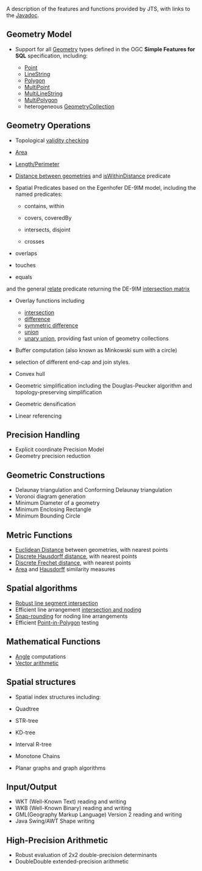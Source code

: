 A description of the features and functions provided by
JTS, with links to the
[Javadoc](javadoc/index.html).
<p>

## Geometry Model


* Support for all
[Geometry](javadoc/org/locationtech/jts/geom/Geometry.html)
types defined in the OGC **Simple Features for SQL** specification,
including:

  * [Point](javadoc/org/locationtech/jts/geom/Point.html)
  * [LineString](javadoc/org/locationtech/jts/geom/LineString.html)
  * [Polygon](javadoc/org/locationtech/jts/geom/Polygon.html)
  * [MultiPoint](javadoc/org/locationtech/jts/geom/MultiPoint.html)
  * [MultiLineString](javadoc/org/locationtech/jts/geom/MultiLineString.html)
  * [MultiPolygon](javadoc/org/locationtech/jts/geom/MultiPolygon.html)
  * heterogeneous [GeometryCollection](javadoc/org/locationtech/jts/geom/GeometryCollection.html)




## Geometry Operations

* Topological [validity checking](javadoc/org/locationtech/jts/geom/Geometry.html#isValid())

* [Area](javadoc/org/locationtech/jts/geom/Geometry.html#getArea())

* [Length/Perimeter](javadoc/org/locationtech/jts/geom/Geometry.html#getLength())

* [Distance between geometries](javadoc/org/locationtech/jts/geom/Geometry.html#distance(org.locationtech.jts.geom.Geometry))
and
[isWithinDistance](javadoc/org/locationtech/jts/geom/Geometry.html#isWithinDistance(org.locationtech.jts.geom.Geometry,%20double))
 predicate

* Spatial Predicates based on the Egenhofer DE-9IM model, including the named predicates:

  * [](javadoc/org/locationtech/jts/geom/Geometry.html#contains(org.locationtech.jts.geom.Geometry))
contains,
[](javadoc/org/locationtech/jts/geom/Geometry.html#within(org.locationtech.jts.geom.Geometry))
within

  * [](javadoc/org/locationtech/jts/geom/Geometry.html#covers(org.locationtech.jts.geom.Geometry))
covers,
[](javadoc/org/locationtech/jts/geom/Geometry.html#coveredBy(org.locationtech.jts.geom.Geometry))
coveredBy

  * [](javadoc/org/locationtech/jts/geom/Geometry.html#intersects(org.locationtech.jts.geom.Geometry))
intersects,
[](javadoc/org/locationtech/jts/geom/Geometry.html#disjoint(org.locationtech.jts.geom.Geometry))
disjoint

  * [](javadoc/org/locationtech/jts/geom/Geometry.html#crosses(org.locationtech.jts.geom.Geometry))
crosses

* [](javadoc/org/locationtech/jts/geom/Geometry.html#overlaps(org.locationtech.jts.geom.Geometry))
overlaps

* [](javadoc/org/locationtech/jts/geom/Geometry.html#touches(org.locationtech.jts.geom.Geometry))
touches

* [](javadoc/org/locationtech/jts/geom/Geometry.html#equals(org.locationtech.jts.geom.Geometry))
equals

and the general
[relate](javadoc/org/locationtech/jts/geom/Geometry.html#relate(org.locationtech.jts.geom.Geometry))
 predicate returning the DE-9IM
[intersection matrix](javadoc/org/locationtech/jts/geom/IntersectionMatrix.html)

* Overlay functions including

  * [intersection](javadoc/org/locationtech/jts/geom/Geometry.html#intersection(org.locationtech.jts.geom.Geometry))
  * [difference](javadoc/org/locationtech/jts/geom/Geometry.html#difference(org.locationtech.jts.geom.Geometry))
  * [symmetric difference](javadoc/org/locationtech/jts/geom/Geometry.html#symDifference(org.locationtech.jts.geom.Geometry))
  * [union](javadoc/org/locationtech/jts/geom/Geometry.html#union(org.locationtech.jts.geom.Geometry))
  * [unary union](javadoc/org/locationtech/jts/geom/Geometry.html#union()), providing fast union of geometry collections


* [](javadoc/org/locationtech/jts/geom/Geometry.html#buffer(double))
Buffer computation (also known as Minkowski sum with a circle)

* selection of different
[](javadoc/org/locationtech/jts/geom/Geometry.html#buffer(double,%20int,%20int))end-cap and join
styles.


* [](javadoc/org/locationtech/jts/geom/Geometry.html#convexHull())Convex hull
* [](javadoc/org/locationtech/jts/simplify/package-summary.html)Geometric simplification
including the
[](javadoc/org/locationtech/jts/simplify/DouglasPeuckerSimplifier.html)
Douglas-Peucker algorithm
and
[](javadoc/org/locationtech/jts/simplify/TopologyPreservingSimplifier.html)
topology-preserving simplification
* Geometric [](javadoc/org/locationtech/jts/densify/Densifier.html)densification
* [](javadoc/org/locationtech/jts/linearref/package-summary.html)Linear referencing


## Precision Handling

* Explicit coordinate
[](javadoc/org/locationtech/jts/geom/PrecisionModel.html)Precision Model
* Geometry precision reduction


## Geometric Constructions

* [](javadoc/org/locationtech/jts/triangulate/DelaunayTriangulationBuilder.html)
Delaunay triangulation
and
[](javadoc/org/locationtech/jts/triangulate/ConformingDelaunayTriangulationBuilder.html)
Conforming Delaunay triangulation
* [](javadoc/org/locationtech/jts/triangulate/VoronoiDiagramBuilder.html)
Voronoi diagram generation
* [](javadoc/org/locationtech/jts/algorithm/MinimumDiameter.html)
Minimum Diameter
of a geometry
* [](javadoc/org/locationtech/jts/algorithm/MinimumDiameter.html#getMinimumRectangle())
Minimum Enclosing Rectangle
* [](javadoc/org/locationtech/jts/algorithm/MinimumBoundingCircle.html)
Minimum Bounding Circle


## Metric Functions

* [Euclidean Distance](javadoc/org/locationtech/jts/operation/distance/DistanceOp.html) between geometries, with nearest points
* [Discrete Hausdorff distance](javadoc/org/locationtech/jts/algorithm/distance/DiscreteHausdorffDistance.html), with nearest points
* [Discrete Frechet distance](javadoc/org/locationtech/jts/algorithm/distance/DiscreteFrechetDistance.html), with nearest points
* [Area](javadoc/org/locationtech/jts/algorithm/match/AreaSimilarityMeasure.html) and
[Hausdorff](javadoc/org/locationtech/jts/algorithm/match/HausdorffSimilarityMeasure.html)
similarity measures

## Spatial algorithms

* [Robust line segment intersection](javadoc/org/locationtech/jts/algorithm/RobustLineIntersector.html)
* Efficient line arrangement
[intersection and noding](javadoc/org/locationtech/jts/noding/package-summary.html)
* [Snap-rounding](javadoc/org/locationtech/jts/noding/snapround/package-summary.html)
 for noding line arrangements
* Efficient [Point-in-Polygon](javadoc/org/locationtech/jts/algorithm/locate/package-summary.html) testing


## Mathematical Functions

* [Angle](javadoc/org/locationtech/jts/algorithm/Angle.html) computations
* [Vector arithmetic](javadoc/org/locationtech/jts/algorithm/VectorMath.html)


## Spatial structures

* Spatial index structures including:

* [](javadoc/org/locationtech/jts/index/quadtree/Quadtree.html)Quadtree
* [](javadoc/org/locationtech/jts/index/strtree/STRtree.html)STR-tree
* [](javadoc/org/locationtech/jts/index/kdtree/KdTree.html)KD-tree
* [](javadoc/org/locationtech/jts/index/intervalrtree/package-summary.html)Interval R-tree
* [](javadoc/org/locationtech/jts/index/chain/package-summary.html)Monotone Chains

* [](javadoc/org/locationtech/jts/planargraph/PlanarGraph.html)Planar graphs
and [](javadoc/org/locationtech/jts/planargraph/algorithm/package-summary.html)graph algorithms


## Input/Output

* WKT (Well-Known Text)
[](javadoc/org/locationtech/jts/io/WKTReader.html)reading and
[](javadoc/org/locationtech/jts/io/WKTWriter.html)writing
* WKB (Well-Known Binary)
[](javadoc/org/locationtech/jts/io/WKBReader.html)reading
and
[](javadoc/org/locationtech/jts/io/WKBWriter.html)writing
* GML(Geography Markup Language) Version 2
[](javadoc/org/locationtech/jts/io/gml2/GMLReader.html)reading
and
[](javadoc/org/locationtech/jts/io/gml2/GMLWriter.html)writing
* Java Swing/AWT Shape [](javadoc/org/locationtech/jts/awt/package-summary.html)writing


## High-Precision Arithmetic

* [](javadoc/org/locationtech/jts/algorithm/RobustDeterminant.html)
Robust evaluation of 2x2 double-precision determinants
* [](javadoc/org/locationtech/jts/math/DD.html)
DoubleDouble extended-precision arithmetic
